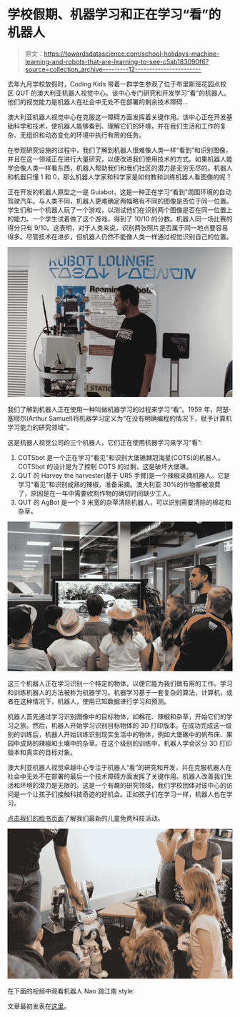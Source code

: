 # 学校假期、机器学习和正在学习“看”的机器人

> 原文：<https://towardsdatascience.com/school-holidays-machine-learning-and-robots-that-are-learning-to-see-c5ab183090f6?source=collection_archive---------12----------------------->

去年九月学校放假时，Coding Kids 带着一群学生参观了位于布里斯班花园点校区 QUT 的澳大利亚机器人视觉中心。该中心专门研究和开发学习“看”的机器人。他们的视觉能力是机器人在社会中无处不在部署的剩余技术障碍…

澳大利亚机器人视觉中心在克服这一障碍方面发挥着关键作用。该中心正在开发基础科学和技术，使机器人能够看到、理解它们的环境，并在我们生活和工作的复杂、无组织和动态变化的环境中执行有用的任务。

在参观研究设施的过程中，我们了解到机器人很难像人类一样“看到”和识别图像，并且在这一领域正在进行大量研究，以便改进我们使用技术的方式。如果机器人能学会像人类一样看东西，机器人帮助我们和我们社区的潜力是无穷无尽的。机器人和机器只懂 1 和 0，那么机器人学家和科学家是如何教和训练机器人看图像的呢？

正在开发的机器人原型之一是 Guiabot，这是一种正在学习“看到”周围环境的自动驾驶汽车。与人类不同，机器人更难确定两幅略有不同的图像是否位于同一位置。学生们和一个机器人玩了一个游戏，以测试他们在识别两个图像是否在同一位置上的能力。一个学生试着做了这个游戏，得到了 10/10 的分数。机器人同一场比赛的得分只有 9/10。这表明，对于人类来说，识别两张照片是否属于同一地点要容易得多。尽管技术在进步，但机器人仍然不能像人类一样通过视觉识别自己的位置。

![](img/59b11ae8be450a60c20489c58bf7894a.png)

我们了解到机器人正在使用一种叫做机器学习的过程来学习“看”。1959 年，阿瑟·塞缪尔(Arthur Samuel)将机器学习定义为“在没有明确编程的情况下，赋予计算机学习能力的研究领域”。

这是机器人视觉公司的三个机器人，它们正在使用机器学习来学习“看”:

1.  COTSbot 是一个正在学习“看见”和识别大堡礁棘冠海星(COTS)的机器人。COTSbot 的设计是为了控制 COTS 的过剩，这是破坏大堡礁。
2.  QUT 的 Harvey the harvester(基于 UR5 手臂)是一个辣椒采摘机器人。它是学习“看见”和识别成熟的辣椒，准备采摘。澳大利亚 30%的作物都被浪费了，原因是在一年中需要收割作物的确切时间缺少工人。
3.  QUT 的 AgBot 是一个 3 米宽的杂草清除机器人，可以识别需要清除的棉花和杂草。

![](img/b2efa23d4e14d4ccc9e95b81ecb77fd4.png)

这三个机器人正在学习识别一个特定的物体，以便它能为我们做有用的工作。学习和训练机器人的方法被称为机器学习。机器学习基于一套复杂的算法，计算机，或者在这种情况下，机器人，使用已知数据进行学习和预测。

机器人首先通过学习识别图像中的目标物体，如棉花、辣椒和杂草，开始它们的学习之旅。然后，机器人开始学习识别目标物体的 3D 打印版本。在成功完成这一级别的训练后，机器人开始训练识别现实生活中的物体，例如大堡礁中的帆布床、果园中成熟的辣椒和土壤中的杂草。在这个级别的训练中，机器人学会区分 3D 打印版本和真实的目标对象。

澳大利亚机器人视觉卓越中心专注于机器人“看”的研究和开发，并在克服机器人在社会中无处不在部署的最后一个技术障碍方面发挥了关键作用。机器人改善我们生活和环境的潜力是无限的。这是一个有趣的研究领域，我们学校团体对该中心的访问是一个让孩子们接触科技奇迹的好机会。正如孩子们在学习一样，机器人也在学习。

[点击我们的脸书页面](http://www.facebook.com/codingkidstutoring/)了解我们最新的儿童免费科技活动。

![](img/6d77379a3552aacc928c4021a0119033.png)

在下面的视频中观看机器人 Nao 跳江南 style:

文章最初发表在[这里](https://www.codingkids.com.au/blog/2016/10/3/robotic-vision-free-holiday-tech-event-for-children)。